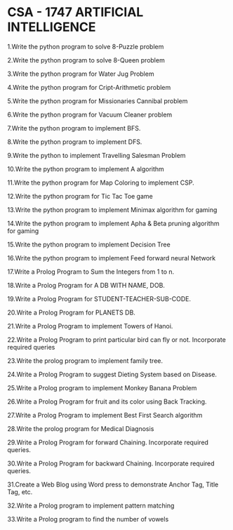 # CSA - 1747 ARTIFICIAL INTELLIGENCE 

1.Write the python program to solve 8-Puzzle problem

2.Write the python program to solve 8-Queen problem

3.Write the python program for Water Jug Problem

4.Write the python program for Cript-Arithmetic problem

5.Write the python program for Missionaries Cannibal problem

6.Write the python program for Vacuum Cleaner problem

7.Write the python program to implement BFS.

8.Write the python program to implement DFS.

9.Write the python to implement Travelling Salesman Problem

10.Write the python program to implement A algorithm

11.Write the python program for Map Coloring to implement CSP.

12.Write the python program for Tic Tac Toe game

13.Write the python program to implement Minimax algorithm for gaming

14.Write the python program to implement Apha & Beta pruning algorithm for gaming

15.Write the python program to implement Decision Tree

16.Write the python program to implement Feed forward neural Network

17.Write a Prolog Program to Sum the Integers from 1 to n.

18.Write a Prolog Program for A DB WITH NAME, DOB.

19.Write a Prolog Program for STUDENT-TEACHER-SUB-CODE.

20.Write a Prolog Program for PLANETS DB.

21.Write a Prolog Program to implement Towers of Hanoi.

22.Write a Prolog Program to print particular bird can fly or not. Incorporate required queries

23.Write the prolog program to implement family tree.

24.Write a Prolog Program to suggest Dieting System based on Disease.

25.Write a Prolog program to implement Monkey Banana Problem

26.Write a Prolog Program for fruit and its color using Back Tracking.

27.Write a Prolog Program to implement Best First Search algorithm

28.Write the prolog program for Medical Diagnosis

29.Write a Prolog Program for forward Chaining. Incorporate required queries.

30.Write a Prolog Program for backward Chaining. Incorporate required queries.

31.Create a Web Blog using Word press to demonstrate Anchor Tag, Title Tag, etc.

32.Write a Prolog program to implement pattern matching

33.Write a Prolog program to find the number of vowels

 

 
